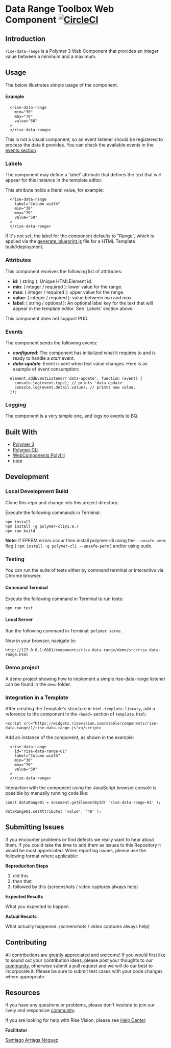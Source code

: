 # Data Range Toolbox Web Component [![CircleCI](https://circleci.com/gh/Rise-Vision/rise-data-range/tree/master.svg?style=svg)](https://circleci.com/gh/Rise-Vision/rise-data-range/tree/master)

## Introduction

`rise-data-range` is a Polymer 3 Web Component that provides an integer value between a minimum and a maximum.

## Usage

The below illustrates simple usage of the component.

#### Example

```
  <rise-data-range
    min="30"
    max="70"
    value="50"
  >
  </rise-data-range>
```

This is not a visual component, so an event listener should be registered to
process the data it provides. You can check the available events in the [events section](#events)

### Labels

The component may define a 'label' attribute that defines the text that will appear for this instance in the template editor.

This attribute holds a literal value, for example:

```
  <rise-data-range
    label="Column width"
    min="30"
    max="70"
    value="50"
  >
  </rise-data-range>
```

If it's not set, the label for the component defaults to "Range", which is applied via the [generate_blueprint.js](https://github.com/Rise-Vision/html-template-library/blob/master/generate_blueprint.js) file for a HTML Template build/deployment.

### Attributes

This component receives the following list of attributes:

- **id**: ( string ): Unique HTMLElement id.
- **min**: ( integer / required ): lower value for the range.
- **max**: ( integer / required ): upper value for the range.
- **value**: ( integer / required ): value between *min* and *max*.
- **label**: ( string / optional ): An optional label key for the text that will appear in the template editor. See 'Labels' section above.

This component does not support PUD.

### Events

The component sends the following events:

- **_configured_**: The component has initialized what it requires to and is ready to handle a _start_ event.
- **_data-update_**: Event is sent when text value changes. Here is an example of event consumption:
```
  element.addEventListener('data-update', function (event) {
    console.log(event.type); // prints 'data-update'
    console.log(event.detail.value); // prints new value.
  });
```

### Logging

The component is a very simple one, and logs no events to BQ.

## Built With
- [Polymer 3](https://www.polymer-project.org/)
- [Polymer CLI](https://github.com/Polymer/tools/tree/master/packages/cli)
- [WebComponents Polyfill](https://www.webcomponents.org/polyfills/)
- [npm](https://www.npmjs.org)

## Development

### Local Development Build
Clone this repo and change into this project directory.

Execute the following commands in Terminal:

```
npm install
npm install -g polymer-cli@1.9.7
npm run build
```

**Note**: If EPERM errors occur then install polymer-cli using the `--unsafe-perm` flag ( `npm install -g polymer-cli --unsafe-perm` ) and/or using sudo.

### Testing
You can run the suite of tests either by command terminal or interactive via Chrome browser.

#### Command Terminal
Execute the following command in Terminal to run tests:

```
npm run test
```

#### Local Server
Run the following command in Terminal: `polymer serve`.

Now in your browser, navigate to:

```
http://127.0.0.1:8081/components/rise-data-range/demo/src/rise-data-range.html
```

### Demo project

A demo project showing how to implement a simple rise-data-range listener can be found in the `demo` folder.

### Integration in a Template

After creating the Template's structure in `html-template-library`, add a reference to the component in the `<head>` section of `template.html`:

```
<script src="https://widgets.risevision.com/stable/components/rise-data-range/1/rise-data-range.js"></script>
```

Add an instance of the component, as shown in the example:

```
  <rise-data-range
    id="rise-data-range-01"
    label="Column width"
    min="30"
    max="70"
    value="50"
  >
  </rise-data-range>
```

Interaction with the component using the JavaScript browser console is possible
by manually running code like:

```
const dataRange01 = document.getElementById( 'rise-data-range-01' );

dataRange01.setAttribute( 'value', '40' );
```

## Submitting Issues
If you encounter problems or find defects we really want to hear about them. If you could take the time to add them as issues to this Repository it would be most appreciated. When reporting issues, please use the following format where applicable:

**Reproduction Steps**

1. did this
2. then that
3. followed by this (screenshots / video captures always help)

**Expected Results**

What you expected to happen.

**Actual Results**

What actually happened. (screenshots / video captures always help)

## Contributing
All contributions are greatly appreciated and welcome! If you would first like to sound out your contribution ideas, please post your thoughts to our [community](https://help.risevision.com/hc/en-us/community/topics), otherwise submit a pull request and we will do our best to incorporate it. Please be sure to submit test cases with your code changes where appropriate.

## Resources
If you have any questions or problems, please don't hesitate to join our lively and responsive [community](https://help.risevision.com/hc/en-us/community/topics).

If you are looking for help with Rise Vision, please see [Help Center](https://help.risevision.com/hc/en-us).

**Facilitator**

[Santiago Arriaga Noguez](https://github.com/santiagonoguez "Santiago Arriaga Noguez")
